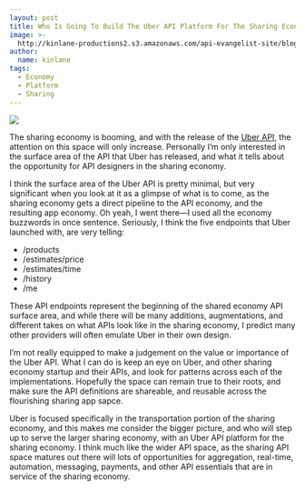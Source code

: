 ```yaml
---
layout: post
title: Who Is Going To Build The Uber API Platform For The Sharing Economy?
image: >-
  http://kinlane-productions2.s3.amazonaws.com/api-evangelist-site/blog/uber-logo.jpg
author:
  name: kinlane
tags:
  - Economy
  - Platform
  - Sharing
---
```

[![](http://kinlane-productions2.s3.amazonaws.com/api-evangelist-site/blog/uber-logo.jpg)](https://developer.uber.com/)

The sharing economy is booming, and with the release of the [Uber API](https://developer.uber.com/), the attention on this space will only increase. Personally I’m only interested in the surface area of the API that Uber has released, and what it tells about the opportunity for API designers in the sharing economy.

I think the surface area of the Uber API is pretty minimal, but very significant when you look at it as a glimpse of what is to come, as the sharing economy gets a direct pipeline to the API economy, and the resulting app economy. Oh yeah, I went there—I used all the economy buzzwords in once sentence. Seriously, I think the five endpoints that Uber launched with, are very telling:

*   /products
*   /estimates/price
*   /estimates/time
*   /history
*   /me

These API endpoints represent the beginning of the shared economy API surface area, and while there will be many additions, augmentations, and different takes on what APIs look like in the sharing economy, I predict many other providers will often emulate Uber in their own design.

I’m not really equipped to make a judgement on the value or importance of the Uber API. What I can do is keep an eye on Uber, and other sharing economy startup and their APIs, and look for patterns across each of the implementations. Hopefully the space can remain true to their roots, and make sure the API definitions are shareable, and reusable across the flourishing sharing app sapce.

Uber is focused specifically in the transportation portion of the sharing economy, and this makes me consider the bigger picture, and who will step up to serve the larger sharing economy, with an Uber API platform for the sharing economy. I think much like the wider API space, as the sharing API space matures out there will lots of opportunities for aggregation, real-time, automation, messaging, payments, and other API essentials that are in service of the sharing economy.